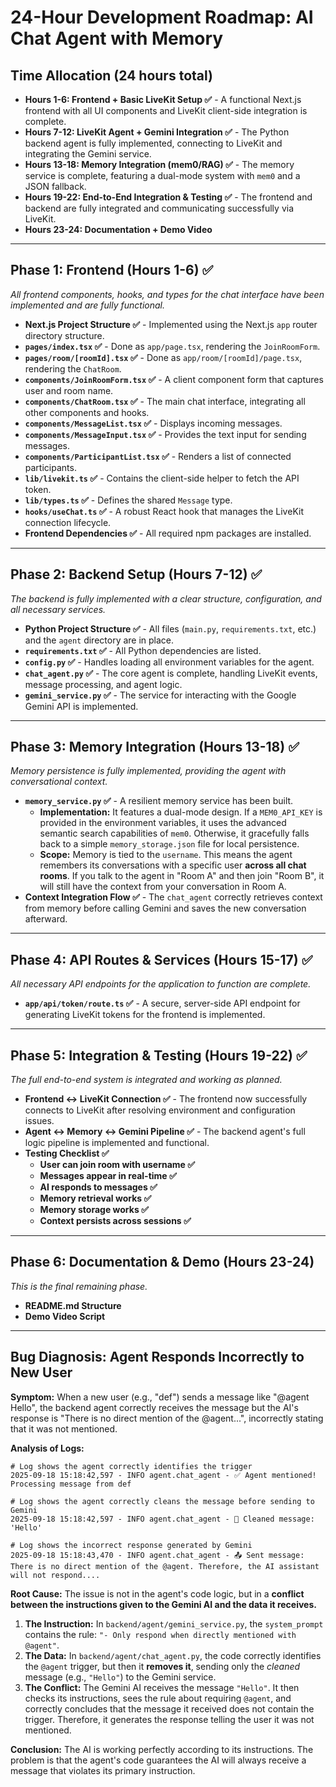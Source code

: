# 24-Hour Development Roadmap: AI Chat Agent with Memory

## Time Allocation (24 hours total)

- **Hours 1-6: Frontend + Basic LiveKit Setup ✅** - A functional Next.js frontend with all UI components and LiveKit client-side integration is complete.
- **Hours 7-12: LiveKit Agent + Gemini Integration ✅** - The Python backend agent is fully implemented, connecting to LiveKit and integrating the Gemini service.
- **Hours 13-18: Memory Integration (mem0/RAG) ✅** - The memory service is complete, featuring a dual-mode system with `mem0` and a JSON fallback.
- **Hours 19-22: End-to-End Integration & Testing ✅** - The frontend and backend are fully integrated and communicating successfully via LiveKit.
- **Hours 23-24: Documentation + Demo Video**

---

## Phase 1: Frontend (Hours 1-6) ✅
*All frontend components, hooks, and types for the chat interface have been implemented and are fully functional.*

- **Next.js Project Structure ✅** - Implemented using the Next.js `app` router directory structure.
- **`pages/index.tsx` ✅** - Done as `app/page.tsx`, rendering the `JoinRoomForm`.
- **`pages/room/[roomId].tsx` ✅** - Done as `app/room/[roomId]/page.tsx`, rendering the `ChatRoom`.
- **`components/JoinRoomForm.tsx` ✅** - A client component form that captures user and room name.
- **`components/ChatRoom.tsx` ✅** - The main chat interface, integrating all other components and hooks.
- **`components/MessageList.tsx` ✅** - Displays incoming messages.
- **`components/MessageInput.tsx` ✅** - Provides the text input for sending messages.
- **`components/ParticipantList.tsx` ✅** - Renders a list of connected participants.
- **`lib/livekit.ts` ✅** - Contains the client-side helper to fetch the API token.
- **`lib/types.ts` ✅** - Defines the shared `Message` type.
- **`hooks/useChat.ts` ✅** - A robust React hook that manages the LiveKit connection lifecycle.
- **Frontend Dependencies ✅** - All required npm packages are installed.

---

## Phase 2: Backend Setup (Hours 7-12) ✅
*The backend is fully implemented with a clear structure, configuration, and all necessary services.*

- **Python Project Structure ✅** - All files (`main.py`, `requirements.txt`, etc.) and the `agent` directory are in place.
- **`requirements.txt` ✅** - All Python dependencies are listed.
- **`config.py` ✅** - Handles loading all environment variables for the agent.
- **`chat_agent.py` ✅** - The core agent is complete, handling LiveKit events, message processing, and agent logic.
- **`gemini_service.py` ✅** - The service for interacting with the Google Gemini API is implemented.

---

## Phase 3: Memory Integration (Hours 13-18) ✅
*Memory persistence is fully implemented, providing the agent with conversational context.*

- **`memory_service.py` ✅** - A resilient memory service has been built. 
  - **Implementation:** It features a dual-mode design. If a `MEM0_API_KEY` is provided in the environment variables, it uses the advanced semantic search capabilities of `mem0`. Otherwise, it gracefully falls back to a simple `memory_storage.json` file for local persistence.
  - **Scope:** Memory is tied to the `username`. This means the agent remembers its conversations with a specific user **across all chat rooms**. If you talk to the agent in "Room A" and then join "Room B", it will still have the context from your conversation in Room A.
- **Context Integration Flow ✅** - The `chat_agent` correctly retrieves context from memory before calling Gemini and saves the new conversation afterward.

---

## Phase 4: API Routes & Services (Hours 15-17) ✅
*All necessary API endpoints for the application to function are complete.*

- **`app/api/token/route.ts` ✅** - A secure, server-side API endpoint for generating LiveKit tokens for the frontend is implemented.

---

## Phase 5: Integration & Testing (Hours 19-22) ✅
*The full end-to-end system is integrated and working as planned.*

- **Frontend ↔ LiveKit Connection ✅** - The frontend now successfully connects to LiveKit after resolving environment and configuration issues.
- **Agent ↔ Memory ↔ Gemini Pipeline ✅** - The backend agent's full logic pipeline is implemented and functional.
- **Testing Checklist ✅**
  - **User can join room with username ✅**
  - **Messages appear in real-time ✅**
  - **AI responds to messages ✅**
  - **Memory retrieval works ✅**
  - **Memory storage works ✅**
  - **Context persists across sessions ✅**

---

## Phase 6: Documentation & Demo (Hours 23-24)
*This is the final remaining phase.*

- **README.md Structure**
- **Demo Video Script**

---

## Bug Diagnosis: Agent Responds Incorrectly to New User

**Symptom:** When a new user (e.g., "def") sends a message like "@agent Hello", the backend agent correctly receives the message but the AI's response is "There is no direct mention of the @agent...", incorrectly stating that it was not mentioned.

**Analysis of Logs:**
```
# Log shows the agent correctly identifies the trigger
2025-09-18 15:18:42,597 - INFO agent.chat_agent - ✅ Agent mentioned! Processing message from def

# Log shows the agent correctly cleans the message before sending to Gemini
2025-09-18 15:18:42,597 - INFO agent.chat_agent - 🧹 Cleaned message: 'Hello'

# Log shows the incorrect response generated by Gemini
2025-09-18 15:18:43,470 - INFO agent.chat_agent - 📤 Sent message: There is no direct mention of the @agent. Therefore, the AI assistant will not respond....
```

**Root Cause:** The issue is not in the agent's code logic, but in a **conflict between the instructions given to the Gemini AI and the data it receives.**

1.  **The Instruction:** In `backend/agent/gemini_service.py`, the `system_prompt` contains the rule: `"- Only respond when directly mentioned with @agent"`.
2.  **The Data:** In `backend/agent/chat_agent.py`, the code correctly identifies the `@agent` trigger, but then it **removes it**, sending only the *cleaned* message (e.g., `"Hello"`) to the Gemini service.
3.  **The Conflict:** The Gemini AI receives the message `"Hello"`. It then checks its instructions, sees the rule about requiring `@agent`, and correctly concludes that the message it received does not contain the trigger. Therefore, it generates the response telling the user it was not mentioned.

**Conclusion:** The AI is working perfectly according to its instructions. The problem is that the agent's code guarantees the AI will always receive a message that violates its primary instruction.